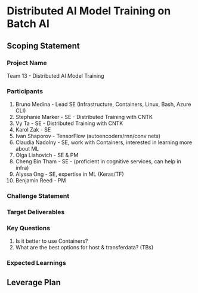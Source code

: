 # Distributed AI Model Training on Batch AI

## Scoping Statement

### Project Name

Team 13 - Distributed AI Model Training

### Participants

 1. Bruno Medina - Lead SE (Infrastructure, Containers, Linux, Bash, Azure CLI)
 1. Stephanie Marker - SE - Distributed Training with CNTK
 1. Vy Ta - SE - Distributed Training with CNTK
 1. Karol Zak - SE
 1. Ivan Shaporov - TensorFlow (autoencoders/rnn/conv nets)
 1. Claudia Nadolny - SE, work with Containers, interested in learning more about ML
 1. Olga Liahovich - SE & PM
 1. Cheng Bin Tham - SE - (proficient in cognitive services, can help in infra)
 1. Alyssa Ong - SE, expertise in ML (Keras/TF)
 1. Benjamin Reed - PM

### Challenge Statement

### Target Deliverables

### Key Questions

1. Is it better to use Containers?
1. What are the best options for host & transferdata? (TBs)

### Expected Learnings

## Leverage Plan
